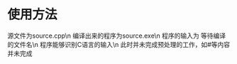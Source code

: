 # 使用方法
源文件为source.cpp\n
编译出来的程序为source.exe\n
程序的输入为 等待编译的文件名\n
程序能够识别C语言的输入\n
此时并未完成预处理的工作，如#等内容并未完成
